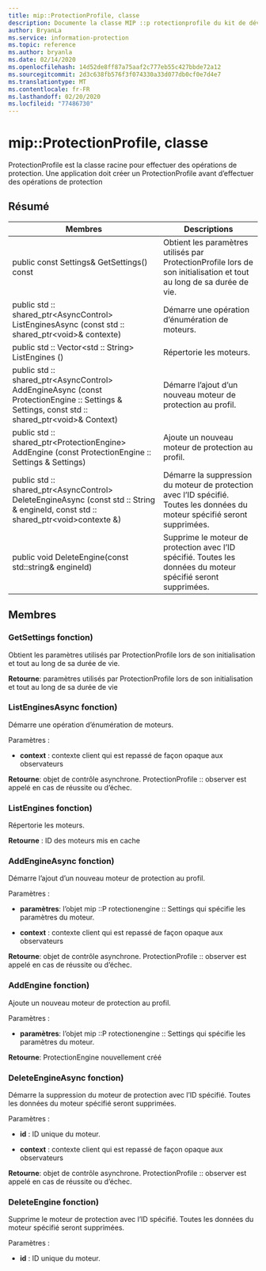 ```yaml
---
title: mip::ProtectionProfile, classe
description: Documente la classe MIP ::p rotectionprofile du kit de développement logiciel (SDK) Microsoft Information Protection (MIP).
author: BryanLa
ms.service: information-protection
ms.topic: reference
ms.author: bryanla
ms.date: 02/14/2020
ms.openlocfilehash: 14d52de8ff87a75aaf2c777eb55c427bbde72a12
ms.sourcegitcommit: 2d3c638fb576f3f074330a33d077db0cf0e7d4e7
ms.translationtype: MT
ms.contentlocale: fr-FR
ms.lasthandoff: 02/20/2020
ms.locfileid: "77486730"
---
```

# <a name="class-mipprotectionprofile"></a>mip::ProtectionProfile, classe 
ProtectionProfile est la classe racine pour effectuer des opérations de protection.
Une application doit créer un ProtectionProfile avant d’effectuer des opérations de protection
  
## <a name="summary"></a>Résumé
 Membres                        | Descriptions                                
--------------------------------|---------------------------------------------
public const Settings& GetSettings() const  |  Obtient les paramètres utilisés par ProtectionProfile lors de son initialisation et tout au long de sa durée de vie.
public std :: shared_ptr\<AsyncControl\> ListEnginesAsync (const std :: shared_ptr\<void\>& contexte)  |  Démarre une opération d’énumération de moteurs.
public std :: Vector\<std :: String\> ListEngines ()  |  Répertorie les moteurs.
public std :: shared_ptr\<AsyncControl\> AddEngineAsync (const ProtectionEngine :: Settings & Settings, const std :: shared_ptr\<void\>& Context)  |  Démarre l’ajout d’un nouveau moteur de protection au profil.
public std :: shared_ptr\<ProtectionEngine\> AddEngine (const ProtectionEngine :: Settings & Settings)  |  Ajoute un nouveau moteur de protection au profil.
public std :: shared_ptr\<AsyncControl\> DeleteEngineAsync (const std :: String & engineId, const std :: shared_ptr\<void\>contexte &)  |  Démarre la suppression du moteur de protection avec l’ID spécifié. Toutes les données du moteur spécifié seront supprimées.
public void DeleteEngine(const std::string& engineId)  |  Supprime le moteur de protection avec l’ID spécifié. Toutes les données du moteur spécifié seront supprimées.
  
## <a name="members"></a>Membres
  
### <a name="getsettings-function"></a>GetSettings fonction)
Obtient les paramètres utilisés par ProtectionProfile lors de son initialisation et tout au long de sa durée de vie.

  
**Retourne**: paramètres utilisés par ProtectionProfile lors de son initialisation et tout au long de sa durée de vie
  
### <a name="listenginesasync-function"></a>ListEnginesAsync fonction)
Démarre une opération d’énumération de moteurs.

Paramètres :  
* **context** : contexte client qui est repassé de façon opaque aux observateurs



  
**Retourne**: objet de contrôle asynchrone.
ProtectionProfile :: observer est appelé en cas de réussite ou d’échec.
  
### <a name="listengines-function"></a>ListEngines fonction)
Répertorie les moteurs.

  
**Retourne** : ID des moteurs mis en cache
  
### <a name="addengineasync-function"></a>AddEngineAsync fonction)
Démarre l’ajout d’un nouveau moteur de protection au profil.

Paramètres :  
* **paramètres**: l’objet mip ::P rotectionengine :: Settings qui spécifie les paramètres du moteur. 


* **context** : contexte client qui est repassé de façon opaque aux observateurs



  
**Retourne**: objet de contrôle asynchrone.
ProtectionProfile :: observer est appelé en cas de réussite ou d’échec.
  
### <a name="addengine-function"></a>AddEngine fonction)
Ajoute un nouveau moteur de protection au profil.

Paramètres :  
* **paramètres**: l’objet mip ::P rotectionengine :: Settings qui spécifie les paramètres du moteur.



  
**Retourne**: ProtectionEngine nouvellement créé
  
### <a name="deleteengineasync-function"></a>DeleteEngineAsync fonction)
Démarre la suppression du moteur de protection avec l’ID spécifié. Toutes les données du moteur spécifié seront supprimées.

Paramètres :  
* **id** : ID unique du moteur. 


* **context** : contexte client qui est repassé de façon opaque aux observateurs



  
**Retourne**: objet de contrôle asynchrone.
ProtectionProfile :: observer est appelé en cas de réussite ou d’échec.
  
### <a name="deleteengine-function"></a>DeleteEngine fonction)
Supprime le moteur de protection avec l’ID spécifié. Toutes les données du moteur spécifié seront supprimées.

Paramètres :  
* **id** : ID unique du moteur.

